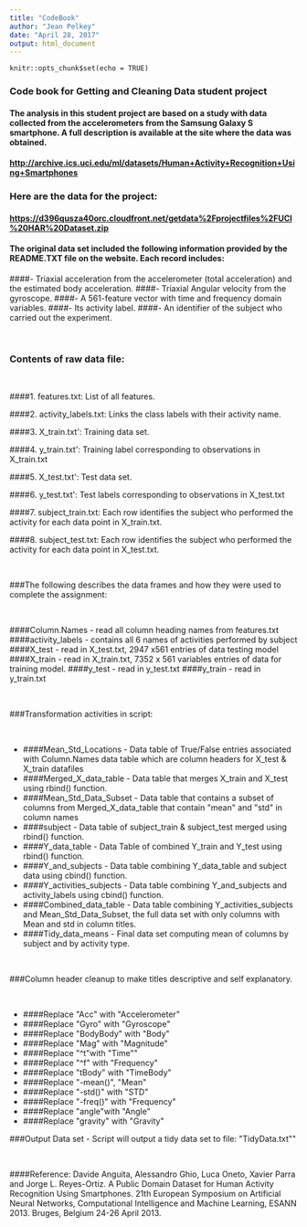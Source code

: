 ```yaml
---
title: "CodeBook"
author: "Jean Pelkey"
date: "April 28, 2017"
output: html_document
---
```


```{r setup, include=FALSE}
knitr::opts_chunk$set(echo = TRUE)
```

### Code book for Getting and Cleaning Data student project

#### The analysis in this student project are based on a study with data collected from the accelerometers from the Samsung Galaxy S smartphone. A full description is available at the site where the data was obtained.  

#### http://archive.ics.uci.edu/ml/datasets/Human+Activity+Recognition+Using+Smartphones

### Here are the data for the project:

#### https://d396qusza40orc.cloudfront.net/getdata%2Fprojectfiles%2FUCI%20HAR%20Dataset.zip



#### The original data set included the following information provided by the README.TXT file on the website. Each record includes:

####- Triaxial acceleration from the accelerometer (total acceleration) and the estimated body acceleration.
####- Triaxial Angular velocity from the gyroscope. 
####- A 561-feature vector with time and frequency domain variables. 
####- Its activity label. 
####- An identifier of the subject who carried out the experiment.

<br>


### Contents of raw data file:

<br>

####1. features.txt: List of all features.  

####2. activity_labels.txt: Links the class labels with their activity name.

####3. X_train.txt': Training data set.

####4. y_train.txt': Training label corresponding to observations in X_train.txt

####5. X_test.txt': Test data set.

####6. y_test.txt': Test labels corresponding to observations in X_test.txt

####7. subject_train.txt: Each row identifies the subject who performed the activity for each data point in X_train.txt. 

####8. subject_test.txt: Each row identifies the subject who performed the activity for each data point in X_test.txt. 

<br>

###The following describes the data frames and how they were used to complete the assignment:

<br>

####Column.Names - read all column heading names from features.txt
####activity_labels - contains all 6 names of activities performed by subject
####X_test - read in X_test.txt, 2947 x561 entries of data testing model
####X_train - read in X_train.txt, 7352 x 561 variables entries of data for training model. 
####y_test - read in y_test.txt 
####y_train - read in y_train.txt

<br>

###Transformation activities in script:

<br>

 * ####Mean_Std_Locations - Data table of True/False entries associated with Column.Names data table which are column headers for X_test & X_train datafiles
 * ####Merged_X_data_table - Data table that merges X_train and X_test using rbind() function.
 * ####Mean_Std_Data_Subset - Data table that contains a subset of columns from Merged_X_data_table that contain "mean" and "std" in column names
 * ####subject - Data table of subject_train & subject_test merged using rbind() function.
 * ####Y_data_table - Data Table of combined Y_train and Y_test using rbind() function.
 * ####Y_and_subjects  - Data table combining Y_data_table and subject data using cbind() function. 
 * ####Y_activities_subjects - Data table combining Y_and_subjects and activity_labels using cbind() function. 
 * ####Combined_data_table - Data table combining Y_activities_subjects and Mean_Std_Data_Subset, the full data set with only columns with Mean and std in column titles. 
 * ####Tidy_data_means - Final data set computing mean of columns by subject and by activity type. 
 
 <br>

###Column header cleanup to make titles descriptive and self explanatory. 
 
 <br>

* ####Replace "Acc" with "Accelerometer"
* ####Replace "Gyro" with "Gyroscope"
* ####Replace "BodyBody" with "Body"
* ####Replace "Mag" with "Magnitude"
* ####Replace "^t"with "Time""
* ####Replace "^f" with "Frequency"
* ####Replace "tBody" with "TimeBody"
* ####Replace "-mean()", "Mean"
* ####Replace "-std()" with "STD"
* ####Replace "-freq()" with "Frequency"
* ####Replace "angle"with "Angle"
* ####Replace "gravity" with "Gravity"

###Output Data set - Script will output a tidy data set to file:  "TidyData.txt""

<br>

####Reference:  Davide Anguita, Alessandro Ghio, Luca Oneto, Xavier Parra and Jorge L. Reyes-Ortiz. A Public Domain Dataset for Human Activity Recognition Using Smartphones. 21th European Symposium on Artificial Neural Networks, Computational Intelligence and Machine Learning, ESANN 2013. Bruges, Belgium 24-26 April 2013.

